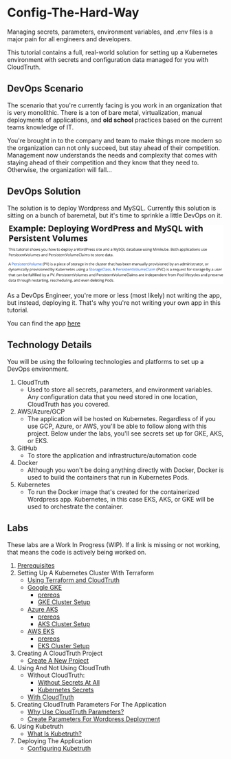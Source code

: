 # Config-The-Hard-Way

Managing secrets, parameters, environment variables, and .env files is a major pain for all engineers and developers.

This tutorial contains a full, real-world solution for setting up a Kubernetes environment with secrets and configuration data managed for you with CloudTruth.

## DevOps Scenario
The scenario that you're currently facing is you work in an organization that is very monolithic. There is a ton of bare metal, virtualization, manual deployments of applications, and **old school** practices based on the current teams knowledge of IT.

You're brought in to the company and team to make things more modern so the organization can not only succeed, but stay ahead of their competition. Management now understands the needs and complexity that comes with staying ahead of their competition and they know that they need to. Otherwise, the organization will fall...

## DevOps Solution
The solution is to deploy Wordpress and MySQL. Currently this solution is sitting on a bunch of baremetal, but it's time to sprinkle a little DevOps on it.

![](images/app1.png)

As a DevOps Engineer, you're more or less (most likely) not writing the app, but instead, deploying it. That's why you're not writing your own app in this tutorial.

You can find the app [here](https://github.com/kubernetes/examples/tree/master/mysql-wordpress-pd)

## Technology Details
You will be using the following technologies and platforms to set up a DevOps environment.

1. CloudTruth
    - Used to store all secrets, parameters, and environment variables. Any configuration data that you need stored in one location, CloudTruth has you covered.
2. AWS/Azure/GCP
    - The application will be hosted on Kubernetes. Regardless of if you use GCP, Azure, or AWS, you'll be able to follow along with this project. Below under the labs, you'll see secrets set up for GKE, AKS, or EKS.
3. GitHub
    - To store the application and infrastructure/automation code
4. Docker
    - Although you won't be doing anything directly with Docker, Docker is used to build the containers that run in Kubernetes Pods.
5. Kubernetes
   - To run the Docker image that's created for the containerized Wordpress app. Kubernetes, in this case EKS, AKS, or GKE will be used to orchestrate the container.

## Labs

These labs are a Work In Progress (WIP). If a link is missing or not working, that means the code is actively being worked on.

1. [Prerequisites](https://github.com/cloudtruth/Config-The-Hard-Way/blob/main/prerequisites.md)
2. Setting Up A Kubernetes Cluster With Terraform
    - [Using Terraform and CloudTruth](https://github.com/cloudtruth/Config-The-Hard-Way/blob/main/kubernetes-clusters/commands.md)
    - [Google GKE]()
        - [prereqs](https://github.com/cloudtruth/Config-The-Hard-Way/blob/main/kubernetes-clusters/GKE/prereqs.md)
        - [GKE Cluster Setup](https://github.com/cloudtruth/Config-The-Hard-Way/tree/main/kubernetes-clusters/GKE/gke-terraform)
    - [Azure AKS]()
        - [prereqs](https://github.com/cloudtruth/Config-The-Hard-Way/blob/main/kubernetes-clusters/AKS/prereqs.md)
        - [AKS Cluster Setup](https://github.com/cloudtruth/Config-The-Hard-Way/tree/main/kubernetes-clusters/AKS)
    - [AWS EKS]()
        - [prereqs](https://github.com/cloudtruth/Config-The-Hard-Way/blob/main/kubernetes-clusters/EKS/prereqs.md)
        - [EKS Cluster Setup](https://github.com/cloudtruth/Config-The-Hard-Way/tree/main/kubernetes-clusters/EKS)
3. Creating A CloudTruth Project
   - [Create A New Project](https://github.com/cloudtruth/Config-The-Hard-Way/blob/main/cloudtruth_commands/project/readme.md)
4. Using And Not Using CloudTruth
   - Without CloudTruth:
       - [Without Secrets At All](https://github.com/cloudtruth/Config-The-Hard-Way/blob/main/app-without-cloudtruth/withoutct.md)
       - [Kubernetes Secrets](https://github.com/cloudtruth/Config-The-Hard-Way/blob/main/app-without-cloudtruth/kubernetes-secrets/usingsecrets.md)
   - [With CloudTruth](https://github.com/cloudtruth/Config-The-Hard-Way/blob/main/app-with-cloudtruth/withct.md)
4. Creating CloudTruth Parameters For The Application
   - [Why Use CloudTruth Parameters?](https://github.com/cloudtruth/Config-The-Hard-Way/blob/main/cloudtruth_commands/parameters/whyparams.md)
   - [Create Parameters For Wordpress Deployment](https://github.com/cloudtruth/Config-The-Hard-Way/blob/main/cloudtruth_commands/parameters/params.md)
5. Using Kubetruth
   - [What Is Kubetruth?](https://github.com/cloudtruth/Config-The-Hard-Way/blob/main/kubetruth/whatiskubetruth.md)
6. Deploying The Application
   - [Configuring Kubetruth](https://github.com/cloudtruth/Config-The-Hard-Way/blob/main/kubetruth/configuringkubetruth.md)